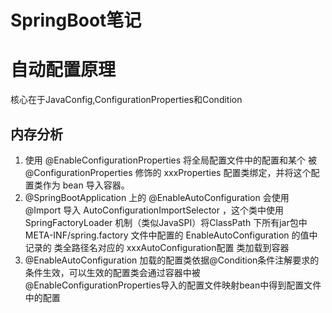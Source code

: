 
# SpringBoot笔记

# 自动配置原理

核心在于JavaConfig,ConfigurationProperties和Condition

## 内存分析

1. 使用 @EnableConfigurationProperties 将全局配置文件中的配置和某个 被 @ConfigurationProperties 修饰的 xxxProperties 配置类绑定，并将这个配置类作为 bean 导入容器。
2. @SpringBootApplication 上的 @EnableAutoConfiguration 会使用 @Import 导入 AutoConfigurationImportSelector ，这个类中使用 SpringFactoryLoader 机制（类似JavaSPI）将ClassPath 下所有jar包中 META-INF/spring.factory 文件中配置的 EnableAutoConfiguration 的值中记录的 类全路径名对应的 xxxAutoConfiguration配置 类加载到容器
3. @EnableAutoConfiguration 加载的配置类依据@Condition条件注解要求的条件生效，可以生效的配置类会通过容器中被@EnableConfigurationProperties导入的配置文件映射bean中得到配置文件中的配置
